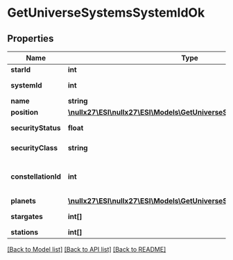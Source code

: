 # GetUniverseSystemsSystemIdOk

## Properties
Name | Type | Description | Notes
------------ | ------------- | ------------- | -------------
**starId** | **int** | star_id integer | 
**systemId** | **int** | system_id integer | 
**name** | **string** | name string | 
**position** | [**\nullx27\ESI\nullx27\ESI\Models\GetUniverseSystemsSystemIdPosition**](GetUniverseSystemsSystemIdPosition.md) |  | 
**securityStatus** | **float** | security_status number | 
**securityClass** | **string** | security_class string | [optional] 
**constellationId** | **int** | The constellation this solar system is in | 
**planets** | [**\nullx27\ESI\nullx27\ESI\Models\GetUniverseSystemsSystemIdPlanet[]**](GetUniverseSystemsSystemIdPlanet.md) | planets array | 
**stargates** | **int[]** | stargates array | [optional] 
**stations** | **int[]** | stations array | [optional] 

[[Back to Model list]](../README.md#documentation-for-models) [[Back to API list]](../README.md#documentation-for-api-endpoints) [[Back to README]](../README.md)


